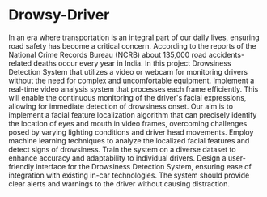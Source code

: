 # Drowsy-Driver
In an era where transportation is an integral part of our daily lives, ensuring road safety has become a critical concern. According to the reports of the National Crime Records Bureau (NCRB) about 135,000 road accidents-related deaths occur every year in India.
In this project Drowsiness Detection System that utilizes a video or webcam for monitoring drivers without the need for complex and uncomfortable equipment. Implement a real-time video analysis system that processes each frame efficiently. This will enable the continuous monitoring of the driver's facial expressions, allowing for immediate detection of drowsiness onset. Our aim is to implement a facial feature localization algorithm that can precisely identify the location of eyes and mouth in video frames, overcoming challenges posed by varying lighting conditions and driver head movements. Employ machine learning techniques to analyze the localized facial features and detect signs of drowsiness. Train the system on a diverse dataset to enhance accuracy and adaptability to individual drivers. Design a user-friendly interface for the Drowsiness Detection System, ensuring ease of integration with existing in-car technologies. The system should provide clear alerts and warnings to the driver without causing distraction.

